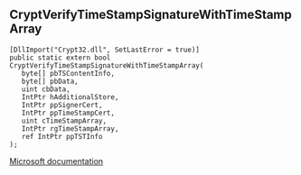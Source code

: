 ## CryptVerifyTimeStampSignatureWithTimeStampArray

```
[DllImport("Crypt32.dll", SetLastError = true)]
public static extern bool CryptVerifyTimeStampSignatureWithTimeStampArray(
   byte[] pbTSContentInfo,
   byte[] pbData,
   uint cbData,
   IntPtr hAdditionalStore,
   IntPtr ppSignerCert,
   IntPtr ppTimeStampCert,
   uint cTimeStampArray,
   IntPtr rgTimeStampArray,
   ref IntPtr ppTSTInfo
);
```

[Microsoft documentation](https://docs.microsoft.com/en-us/windows/win32/api/wincrypt/nf-wincrypt-cryptverifytimestampsignaturewithtimestamparray)
